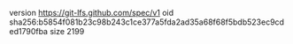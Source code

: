 version https://git-lfs.github.com/spec/v1
oid sha256:b5854f081b23c98b243c1ce377a5fda2ad35a68f68f5bdb523ec9cded1790fba
size 2199
